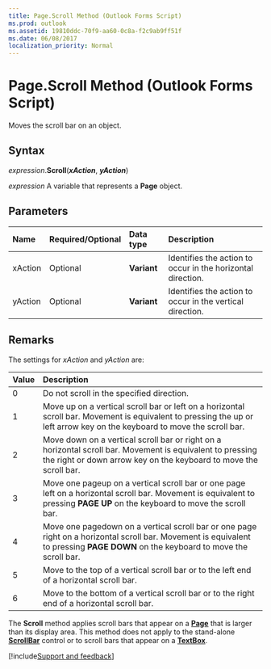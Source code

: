 ```yaml
---
title: Page.Scroll Method (Outlook Forms Script)
ms.prod: outlook
ms.assetid: 19810ddc-70f9-aa60-0c8a-f2c9ab9ff51f
ms.date: 06/08/2017
localization_priority: Normal
---
```



# Page.Scroll Method (Outlook Forms Script)

Moves the scroll bar on an object.


## Syntax

_expression_.**Scroll**(**_xAction_**,  **_yAction_**)

_expression_ A variable that represents a  **Page** object.


## Parameters



|Name|Required/Optional|Data type|Description|
|:-----|:-----|:-----|:-----|
|xAction|Optional| **Variant**|Identifies the action to occur in the horizontal direction.|
|yAction|Optional| **Variant**|Identifies the action to occur in the vertical direction.|

## Remarks

The settings for  _xAction_ and _yAction_ are:



|Value|Description|
|:-----|:-----|
|0|Do not scroll in the specified direction.|
|1|Move up on a vertical scroll bar or left on a horizontal scroll bar. Movement is equivalent to pressing the up or left arrow key on the keyboard to move the scroll bar.|
|2|Move down on a vertical scroll bar or right on a horizontal scroll bar. Movement is equivalent to pressing the right or down arrow key on the keyboard to move the scroll bar.|
|3|Move one pageup on a vertical scroll bar or one page left on a horizontal scroll bar. Movement is equivalent to pressing  **PAGE UP** on the keyboard to move the scroll bar.|
|4|Move one pagedown on a vertical scroll bar or one page right on a horizontal scroll bar. Movement is equivalent to pressing  **PAGE DOWN** on the keyboard to move the scroll bar.|
|5|Move to the top of a vertical scroll bar or to the left end of a horizontal scroll bar.|
|6|Move to the bottom of a vertical scroll bar or to the right end of a horizontal scroll bar.|

The  **Scroll** method applies scroll bars that appear on a **[Page](Outlook.page.md)** that is larger than its display area. This method does not apply to the stand-alone **[ScrollBar](Outlook.scrollbar.md)** control or to scroll bars that appear on a **[TextBox](Outlook.textbox.md)**.

[!include[Support and feedback](~/includes/feedback-boilerplate.md)]